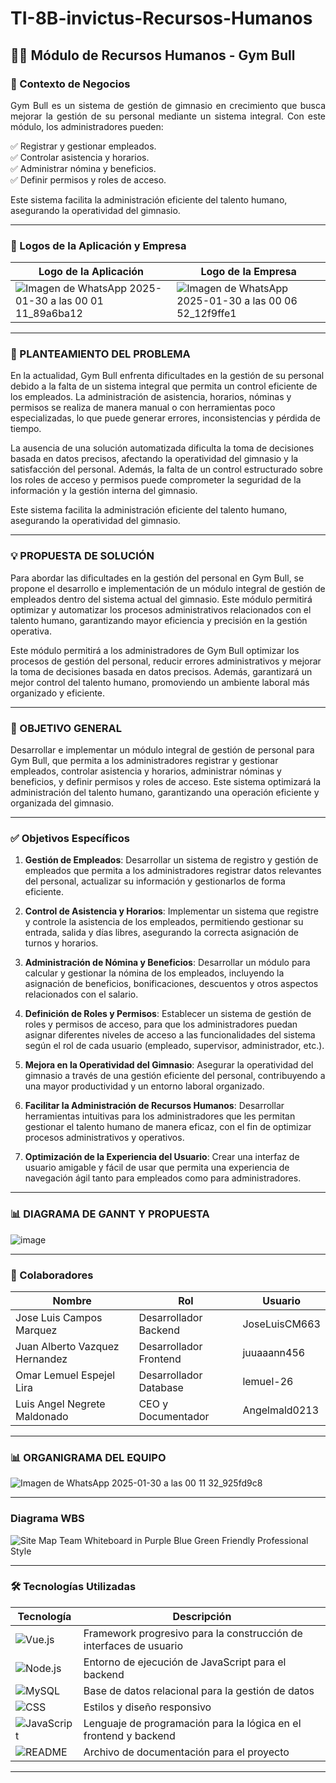 # TI-8B-invictus-Recursos-Humanos
## 🏋️‍♂️ Módulo de Recursos Humanos - Gym Bull

### 📌 Contexto de Negocios
<p align="justify">
Gym Bull es un sistema de gestión de gimnasio en crecimiento que busca mejorar la gestión de su personal mediante un sistema integral. Con este módulo, los administradores pueden:

✅ Registrar y gestionar empleados.  
✅ Controlar asistencia y horarios.  
✅ Administrar nómina y beneficios.  
✅ Definir permisos y roles de acceso.  

Este sistema facilita la administración eficiente del talento humano, asegurando la operatividad del gimnasio.

---

### 🏢 Logos de la Aplicación y Empresa

| Logo de la Aplicación | Logo de la Empresa |
|-----------------------|---------------------|
| ![Imagen de WhatsApp 2025-01-30 a las 00 01 11_89a6ba12](https://github.com/user-attachments/assets/f8dee2e9-5422-4094-a648-5f82aa1d8c9f) | ![Imagen de WhatsApp 2025-01-30 a las 00 06 52_12f9ffe1](https://github.com/user-attachments/assets/af1ee2d1-d143-45b2-9062-37ee1d677e17) |

---

### 📝 PLANTEAMIENTO DEL PROBLEMA

En la actualidad, Gym Bull enfrenta dificultades en la gestión de su personal debido a la falta de un sistema integral que permita un control eficiente de los empleados. La administración de asistencia, horarios, nóminas y permisos se realiza de manera manual o con herramientas poco especializadas, lo que puede generar errores, inconsistencias y pérdida de tiempo.

La ausencia de una solución automatizada dificulta la toma de decisiones basada en datos precisos, afectando la operatividad del gimnasio y la satisfacción del personal. Además, la falta de un control estructurado sobre los roles de acceso y permisos puede comprometer la seguridad de la información y la gestión interna del gimnasio.

Este sistema facilita la administración eficiente del talento humano, asegurando la operatividad del gimnasio.

---

### 💡 PROPUESTA DE SOLUCIÓN

Para abordar las dificultades en la gestión del personal en Gym Bull, se propone el desarrollo e implementación de un módulo integral de gestión de empleados dentro del sistema actual del gimnasio. Este módulo permitirá optimizar y automatizar los procesos administrativos relacionados con el talento humano, garantizando mayor eficiencia y precisión en la gestión operativa.

Este módulo permitirá a los administradores de Gym Bull optimizar los procesos de gestión del personal, reducir errores administrativos y mejorar la toma de decisiones basada en datos precisos. Además, garantizará un mejor control del talento humano, promoviendo un ambiente laboral más organizado y eficiente.

---

### 🎯 OBJETIVO GENERAL

Desarrollar e implementar un módulo integral de gestión de personal para Gym Bull, que permita a los administradores registrar y gestionar empleados, controlar asistencia y horarios, administrar nóminas y beneficios, y definir permisos y roles de acceso. Este sistema optimizará la administración del talento humano, garantizando una operación eficiente y organizada del gimnasio.

---

### ✅ Objetivos Específicos

1. **Gestión de Empleados**: Desarrollar un sistema de registro y gestión de empleados que permita a los administradores registrar datos relevantes del personal, actualizar su información y gestionarlos de forma eficiente.

2. **Control de Asistencia y Horarios**: Implementar un sistema que registre y controle la asistencia de los empleados, permitiendo gestionar su entrada, salida y días libres, asegurando la correcta asignación de turnos y horarios.

3. **Administración de Nómina y Beneficios**: Desarrollar un módulo para calcular y gestionar la nómina de los empleados, incluyendo la asignación de beneficios, bonificaciones, descuentos y otros aspectos relacionados con el salario.

4. **Definición de Roles y Permisos**: Establecer un sistema de gestión de roles y permisos de acceso, para que los administradores puedan asignar diferentes niveles de acceso a las funcionalidades del sistema según el rol de cada usuario (empleado, supervisor, administrador, etc.).

5. **Mejora en la Operatividad del Gimnasio**: Asegurar la operatividad del gimnasio a través de una gestión eficiente del personal, contribuyendo a una mayor productividad y un entorno laboral organizado.

6. **Facilitar la Administración de Recursos Humanos**: Desarrollar herramientas intuitivas para los administradores que les permitan gestionar el talento humano de manera eficaz, con el fin de optimizar procesos administrativos y operativos.

7. **Optimización de la Experiencia del Usuario**: Crear una interfaz de usuario amigable y fácil de usar que permita una experiencia de navegación ágil tanto para empleados como para administradores.

---

### 📊 DIAGRAMA DE GANNT Y PROPUESTA
![image](https://github.com/user-attachments/assets/c4fa6176-4464-4e6b-8a69-098c8d046358)

---

### 👥 Colaboradores

| Nombre                        | Rol                          | Usuario               |  
|-------------------------------|------------------------------|-----------------------|  
| Jose Luis Campos Marquez      | Desarrollador Backend        | JoseLuisCM663         |  
| Juan Alberto Vazquez Hernandez | Desarrollador Frontend       | juuaaann456           |  
| Omar Lemuel Espejel Lira       | Desarrollador Database       | lemuel-26             |  
| Luis Angel Negrete Maldonado   | CEO y Documentador           | Angelmald0213         |  

---

### 📊 ORGANIGRAMA DEL EQUIPO

![Imagen de WhatsApp 2025-01-30 a las 00 11 32_925fd9c8](https://github.com/user-attachments/assets/7cab2e78-2677-4df8-8e81-5df5cdc155b4)

---

### Diagrama WBS

![Site Map Team Whiteboard in Purple Blue Green Friendly Professional Style](https://github.com/user-attachments/assets/2949208c-2579-4da7-9546-0c3558c8a289)


---


### 🛠️ Tecnologías Utilizadas  

| Tecnología      | Descripción                                                                      |
|-----------------|----------------------------------------------------------------------------------|
| ![Vue.js](https://img.shields.io/badge/Vue.js-Framework-brightgreen)   | Framework progresivo para la construcción de interfaces de usuario |
| ![Node.js](https://img.shields.io/badge/Node.js-Server-green)         | Entorno de ejecución de JavaScript para el backend |
| ![MySQL](https://img.shields.io/badge/MySQL-Database-orange)          | Base de datos relacional para la gestión de datos |
| ![CSS](https://img.shields.io/badge/CSS-Style-blue)                  | Estilos y diseño responsivo |
| ![JavaScript](https://img.shields.io/badge/JavaScript-Scripting-yellow) | Lenguaje de programación para la lógica en el frontend y backend |
| ![README](https://img.shields.io/badge/README-Documentation-lightgrey) | Archivo de documentación para el proyecto |

---
</p>
